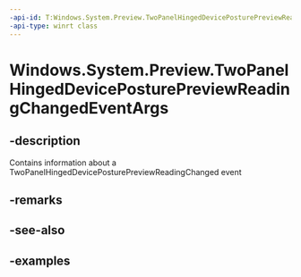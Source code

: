 ```yaml
---
-api-id: T:Windows.System.Preview.TwoPanelHingedDevicePosturePreviewReadingChangedEventArgs
-api-type: winrt class
---
```


<!-- Class syntax.
public class TwoPanelHingedDevicePosturePreviewReadingChangedEventArgs 
-->

# Windows.System.Preview.TwoPanelHingedDevicePosturePreviewReadingChangedEventArgs

## -description
Contains information about a TwoPanelHingedDevicePosturePreviewReadingChanged event

## -remarks

## -see-also

## -examples

